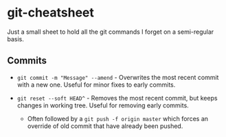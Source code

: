 # git-cheatsheet

Just a small sheet to hold all the git commands I forget on a semi-regular basis.

## Commits

- `git commit -m "Message" --amend` - Overwrites the most recent commit with a new one. Useful for minor fixes to early commits.

- `git reset --soft HEAD^` - Removes the most recent commit, but keeps changes in working tree. Useful for removing early commits.

    * Often followed by a `git push -f origin master` which forces an override of old commit that have already been pushed.

